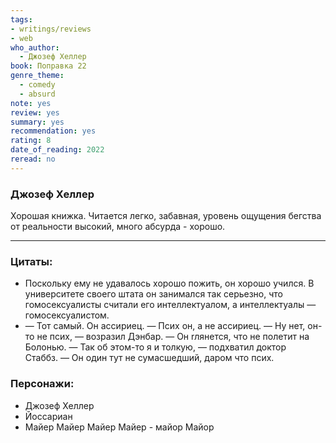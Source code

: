 ```yaml
---
tags: 
- writings/reviews
- web
who_author:
  - Джозеф Хеллер
book: Поправка 22
genre_theme:
  - comedy
  - absurd
note: yes
review: yes
summary: yes
recommendation: yes
rating: 8
date_of_reading: 2022
reread: no
---
```

### Джозеф Хеллер

Хорошая книжка. Читается легко, забавная, уровень ощущения бегства  
от реальности высокий, много абсурда - хорошо.  

---
### Цитаты:

- Поскольку ему не удавалось хорошо пожить, он хорошо учился. В университете своего штата он занимался так серьезно, что гомосексуалисты считали его интеллектуалом, а интеллектуалы — гомосексуалистом.
- — Тот самый. Он ассириец. 
  — Псих он, а не ассириец.
  — Ну нет, он-то не псих, — возразил Дэнбар. — Он  rлянется, что не полетит на Болонью.
  — Так об этом-то я и толкую, — подхватил доктор Стаббз. — Он один тут не сумасшедший, даром что псих.  
### Персонажи:
- Джозеф Хеллер
- Йоссариан
- Майер Майер Майер Майер - майор Майор